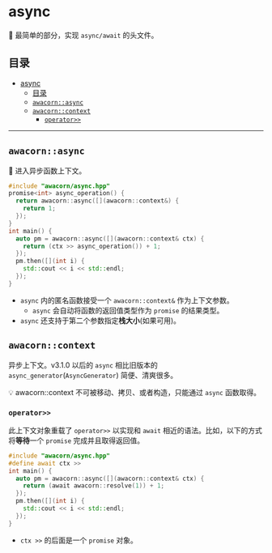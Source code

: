 # async

:beginner: 最简单的部分，实现 `async/await` 的头文件。

## 目录

- [async](#async)
  - [目录](#目录)
  - [`awacorn::async`](#awacornasync)
  - [`awacorn::context`](#awacorncontext)
    - [`operator>>`](#operator)

---

## `awacorn::async`

:gem: 进入异步函数上下文。

```cpp
#include "awacorn/async.hpp"
promise<int> async_operation() {
  return awacorn::async([](awacorn::context&) {
    return 1;
  });
}
int main() {
  auto pm = awacorn::async([](awacorn::context& ctx) {
    return (ctx >> async_operation()) + 1;
  });
  pm.then([](int i) {
    std::cout << i << std::endl;
  });
}
```

- `async` 内的匿名函数接受一个 `awacorn::context&` 作为上下文参数。
  - `async` 会自动将函数的返回值类型作为 `promise` 的结果类型。
- `async` 还支持于第二个参数指定**栈大小**(如果可用)。

## `awacorn::context`

异步上下文。v3.1.0 以后的 `async` 相比旧版本的 `async_generator`(`AsyncGenerator`) 简便、清爽很多。

:bulb: awacorn::context 不可被移动、拷贝、或者构造，只能通过 `async` 函数取得。

### `operator>>`

此上下文对象重载了 `operator>>` 以实现和 `await` 相近的语法。比如，以下的方式将**等待**一个 `promise` 完成并且取得返回值。

```cpp
#include "awacorn/async.hpp"
#define await ctx >>
int main() {
  auto pm = awacorn::async([](awacorn::context& ctx) {
    return (await awacorn::resolve(1)) + 1;
  });
  pm.then([](int i) {
    std::cout << i << std::endl;
  });
}
```

- `ctx >>` 的后面是一个 `promise` 对象。
